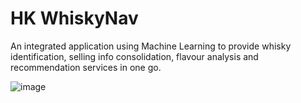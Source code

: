 # HK WhiskyNav

An integrated application using Machine Learning to provide whisky identification, selling info consolidation, flavour analysis and recommendation services in one go.

![image](https://user-images.githubusercontent.com/80243823/127514145-c004cd4a-81bd-48e3-97d3-1feac164a5fa.png)

